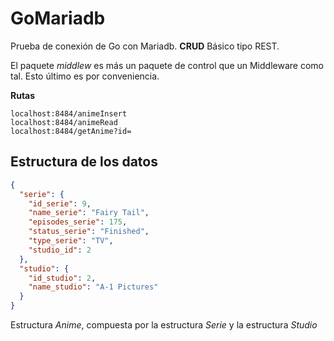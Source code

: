 # GoMariadb

Prueba de conexión de Go con Mariadb.
**CRUD** Básico tipo REST.

El paquete *middlew* es más un paquete de control que un Middleware como tal. Esto último es por conveniencia.

**Rutas**

```
localhost:8484/animeInsert 
localhost:8484/animeRead 
localhost:8484/getAnime?id= 
```

## Estructura de los datos

```json
{
  "serie": {
    "id_serie": 9,
    "name_serie": "Fairy Tail",
    "episodes_serie": 175,
    "status_serie": "Finished",
    "type_serie": "TV",
    "studio_id": 2
  },
  "studio": {
    "id_studio": 2,
    "name_studio": "A-1 Pictures"
  }
}
```

Estructura *Anime*, compuesta por la estructura *Serie* y la estructura *Studio*